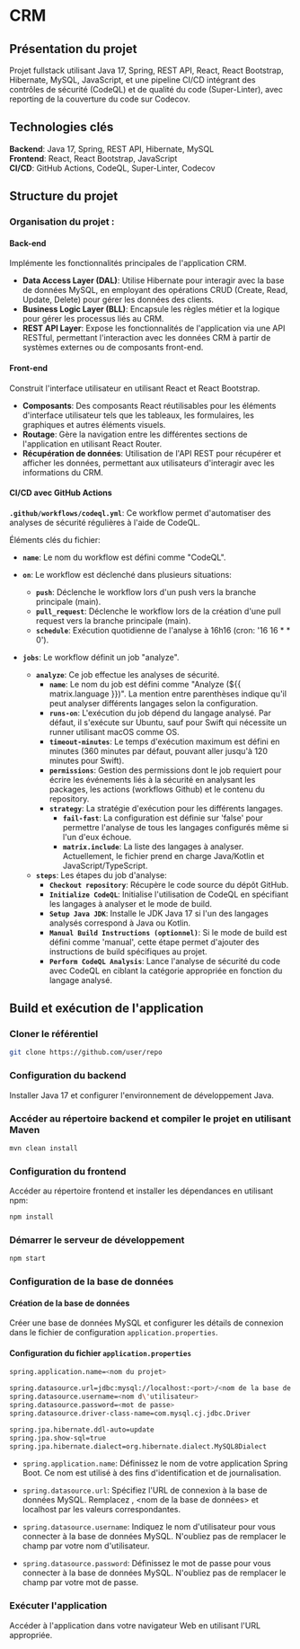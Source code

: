 # CRM


<!-- @import "[TOC]" {cmd="toc" depthFrom=1 depthTo=6 orderedList=false} -->


## Présentation du projet

Projet fullstack utilisant Java 17, Spring, REST API, React, React Bootstrap, Hibernate, MySQL, JavaScript, et une pipeline CI/CD intégrant des contrôles de sécurité (CodeQL) et de qualité du code (Super-Linter), avec reporting de la couverture du code sur Codecov.

## Technologies clés

**Backend**: Java 17, Spring, REST API, Hibernate, MySQL  
**Frontend**: React, React Bootstrap, JavaScript  
**CI/CD**: GitHub Actions, CodeQL, Super-Linter, Codecov  

## Structure du projet

### Organisation du projet :

#### Back-end

Implémente les fonctionnalités principales de l'application CRM.

- **Data Access Layer (DAL)**: Utilise Hibernate pour interagir avec la base de données MySQL, en employant des opérations CRUD (Create, Read, Update, Delete) pour gérer les données des clients.
- **Business Logic Layer (BLL)**: Encapsule les règles métier et la logique pour gérer les processus liés au CRM.
- **REST API Layer**: Expose les fonctionnalités de l'application via une API RESTful, permettant l'interaction avec les données CRM à partir de systèmes externes ou de composants front-end.

#### Front-end

Construit l'interface utilisateur en utilisant React et React Bootstrap.

- **Composants**: Des composants React réutilisables pour les éléments d'interface utilisateur tels que les tableaux, les formulaires, les graphiques et autres éléments visuels.
- **Routage**: Gère la navigation entre les différentes sections de l'application en utilisant React Router.
- **Récupération de données**: Utilisation de l'API REST pour récupérer et afficher les données, permettant aux utilisateurs d'interagir avec les informations du CRM.

#### CI/CD avec GitHub Actions

**`.github/workflows/codeql.yml`**: Ce workflow permet d'automatiser des analyses de sécurité régulières à l'aide de CodeQL.

Éléments clés du fichier:

- **`name`**: Le nom du workflow est défini comme "CodeQL".
- **`on`**: Le workflow est déclenché dans plusieurs situations:
  - **`push`**: Déclenche le workflow lors d'un push vers la branche principale (main).
  - **`pull_request`**: Déclenche le workflow lors de la création d'une pull request vers la branche principale (main).
  - **`schedule`**: Exécution quotidienne de l'analyse à 16h16 (cron: '16 16 * * 0').

- **`jobs`**: Le workflow définit un job "analyze".
  - **`analyze`**: Ce job effectue les analyses de sécurité.
    - **`name`**: Le nom du job est défini comme "Analyze (${{ matrix.language }})". La mention entre parenthèses indique qu'il peut analyser différents langages selon la configuration.
    - **`runs-on`**: L'exécution du job dépend du langage analysé. Par défaut, il s'exécute sur Ubuntu, sauf pour Swift qui nécessite un runner utilisant macOS comme OS.
    - **`timeout-minutes`**: Le temps d'exécution maximum est défini en minutes (360 minutes par défaut, pouvant aller jusqu'à 120 minutes pour Swift).
    - **`permissions`**: Gestion des permissions dont le job requiert pour écrire les événements liés à la sécurité en analysant les packages, les actions (workflows Github) et le contenu du repository.
    - **`strategy`**: La stratégie d'exécution pour les différents langages.
      - **`fail-fast`**: La configuration est définie sur 'false' pour permettre l'analyse de tous les langages configurés même si l'un d'eux échoue.
      - **`matrix.include`**: La liste des langages à analyser. Actuellement, le fichier prend en charge Java/Kotlin et JavaScript/TypeScript.
  - **`steps`**: Les étapes du job d'analyse:
    - **`Checkout repository`**: Récupère le code source du dépôt GitHub.
    - **`Initialize CodeQL`**: Initialise l'utilisation de CodeQL en spécifiant les langages à analyser et le mode de build.
    - **`Setup Java JDK`**: Installe le  JDK Java 17 si l'un des langages analysés correspond à Java ou Kotlin.
    - **`Manual Build Instructions (optionnel)`**: Si le mode de build est défini comme 'manual', cette étape permet d'ajouter des instructions de build spécifiques au projet.
    - **`Perform CodeQL Analysis`**: Lance l'analyse de sécurité du code avec CodeQL en ciblant la catégorie appropriée en fonction du langage analysé.

## Build et exécution de l'application

### Cloner le référentiel

```sh
git clone https://github.com/user/repo  
```

### Configuration du backend

Installer Java 17 et configurer l'environnement de développement Java.

### Accéder au répertoire backend et compiler le projet en utilisant Maven

```sh
mvn clean install
```

### Configuration du frontend

Accéder au répertoire frontend et installer les dépendances en utilisant npm:

```sh
npm install
```

### Démarrer le serveur de développement

```sh
npm start
```

### Configuration de la base de données

#### Création de la base de données 

Créer une base de données MySQL et configurer les détails de connexion dans le fichier de configuration `application.properties`.

#### Configuration du fichier `application.properties`

```sh
spring.application.name=<nom du projet>

spring.datasource.url=jdbc:mysql://localhost:<port>/<nom de la base de données>
spring.datasource.username=<nom d\'utilisateur>
spring.datasource.password=<mot de passe>
spring.datasource.driver-class-name=com.mysql.cj.jdbc.Driver

spring.jpa.hibernate.ddl-auto=update
spring.jpa.show-sql=true
spring.jpa.hibernate.dialect=org.hibernate.dialect.MySQL8Dialect
```

- `spring.application.name`: Définissez le nom de votre application Spring Boot. Ce nom est utilisé à des fins d'identification et de journalisation.

- `spring.datasource.url`: Spécifiez l'URL de connexion à la base de données MySQL. Remplacez <port>, <nom de la base de données> et localhost par les valeurs correspondantes.

- `spring.datasource.username`: Indiquez le nom d'utilisateur pour vous connecter à la base de données MySQL. N'oubliez pas de remplacer le champ par votre nom d'utilisateur.

- `spring.datasource.password`: Définissez le mot de passe pour vous connecter à la base de données MySQL. N'oubliez pas de remplacer le champ par votre mot de passe.

### Exécuter l'application

Accéder à l'application dans votre navigateur Web en utilisant l'URL appropriée.

